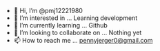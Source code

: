 - 👋 Hi, I’m @pmj12221980
- 👀 I’m interested in ... Learning development
- 🌱 I’m currently learning ... Github
- 💞️ I’m looking to collaborate on ... Nothing yet
- 📫 How to reach me ... pennyjerger0@gmail.com

<!---
pmj12221980/pmj12221980 is a ✨ special ✨ repository because its `README.md` (this file) appears on your GitHub profile.
You can click the Preview link to take a look at your changes.
--->
